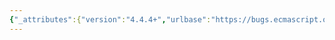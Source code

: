 ```yaml
---
{"_attributes":{"version":"4.4.4+","urlbase":"https://bugs.ecmascript.org/","maintainer":"dherman@mozilla.com"},"bug":{"bug_id":2279,"creation_ts":"2013-11-13 22:23:00 -0800","short_desc":"19.1.*: upright \"O\"","delta_ts":"2014-01-27 10:03:36 -0800","product":"Draft for 6th Edition","component":"editorial issue","version":"Rev 21: November 8, 2013 Draft","rep_platform":"All","op_sys":"All","bug_status":"RESOLVED","resolution":"FIXED","priority":"Normal","bug_severity":"minor","everconfirmed":true,"reporter":{"uid":"jmdyck","name":"Michael Dyck"},"assigned_to":{"uid":"allen","name":"Allen Wirfs-Brock"},"long_desc":[{"commentid":6735,"comment_count":0,"who":{"uid":"jmdyck","name":"Michael Dyck"},"bug_when":"2013-11-13 22:23:45 -0800","thetext":"In each of 19.1.2.3.1, 19.1.2.4, and 19.1.3.7,\nthe last step says:\n    Return O.\nwhere \"O\" is in an upright font.\n\nChange it to an italic font."},{"commentid":6760,"comment_count":1,"who":{"uid":"allen","name":"Allen Wirfs-Brock"},"bug_when":"2013-11-14 11:14:11 -0800","thetext":"fixed in rev22 editor's draft"},{"commentid":7059,"comment_count":2,"who":{"uid":"allen","name":"Allen Wirfs-Brock"},"bug_when":"2014-01-27 10:03:36 -0800","thetext":"fixed in Rev22 (January 20, 2013) release"}]}}
---
```

